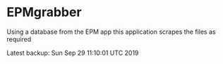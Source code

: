 # EPMgrabber
Using a database from the EPM app this application scrapes the files as required


Latest backup: Sun Sep 29 11:10:01 UTC 2019
